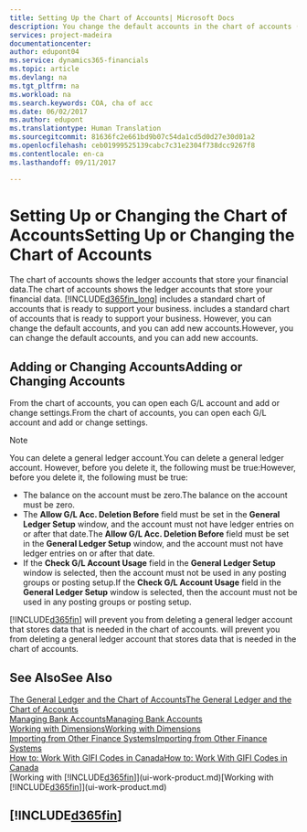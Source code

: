 ```yaml
---
title: Setting Up the Chart of Accounts| Microsoft Docs
description: You change the default accounts in the chart of accounts (COA), and you can add new accounts.
services: project-madeira
documentationcenter: 
author: edupont04
ms.service: dynamics365-financials
ms.topic: article
ms.devlang: na
ms.tgt_pltfrm: na
ms.workload: na
ms.search.keywords: COA, cha of acc
ms.date: 06/02/2017
ms.author: edupont
ms.translationtype: Human Translation
ms.sourcegitcommit: 81636fc2e661bd9b07c54da1cd5d0d27e30d01a2
ms.openlocfilehash: ceb01999525139cabc7c31e2304f738dcc9267f8
ms.contentlocale: en-ca
ms.lasthandoff: 09/11/2017

---
```

# <a name="setting-up-or-changing-the-chart-of-accounts"></a><span data-ttu-id="94b75-103">Setting Up or Changing the Chart of Accounts</span><span class="sxs-lookup"><span data-stu-id="94b75-103">Setting Up or Changing the Chart of Accounts</span></span>
<span data-ttu-id="94b75-104">The chart of accounts shows the ledger accounts that store your financial data.</span><span class="sxs-lookup"><span data-stu-id="94b75-104">The chart of accounts shows the ledger accounts that store your financial data.</span></span> [!INCLUDE[d365fin_long](includes/d365fin_long_md.md)]<span data-ttu-id="94b75-105"> includes a standard chart of accounts that is ready to support your business.</span><span class="sxs-lookup"><span data-stu-id="94b75-105"> includes a standard chart of accounts that is ready to support your business.</span></span>
<span data-ttu-id="94b75-106">However, you can change the default accounts, and you can add new accounts.</span><span class="sxs-lookup"><span data-stu-id="94b75-106">However, you can change the default accounts, and you can add new accounts.</span></span>  

## <a name="adding-or-changing-accounts"></a><span data-ttu-id="94b75-107">Adding or Changing Accounts</span><span class="sxs-lookup"><span data-stu-id="94b75-107">Adding or Changing Accounts</span></span>
<span data-ttu-id="94b75-108">From the chart of accounts, you can open each G/L account and add or change settings.</span><span class="sxs-lookup"><span data-stu-id="94b75-108">From the chart of accounts, you can open each G/L account and add or change settings.</span></span>

> [!NOTE]  
>   <span data-ttu-id="94b75-109">You can delete a general ledger account.</span><span class="sxs-lookup"><span data-stu-id="94b75-109">You can delete a general ledger account.</span></span> <span data-ttu-id="94b75-110">However, before you delete it, the following must be true:</span><span class="sxs-lookup"><span data-stu-id="94b75-110">However, before you delete it, the following must be true:</span></span>  

* <span data-ttu-id="94b75-111">The balance on the account must be zero.</span><span class="sxs-lookup"><span data-stu-id="94b75-111">The balance on the account must be zero.</span></span>  
* <span data-ttu-id="94b75-112">The **Allow G/L Acc. Deletion Before** field must be set in the **General Ledger Setup** window, and the account must not have ledger entries on or after that date.</span><span class="sxs-lookup"><span data-stu-id="94b75-112">The **Allow G/L Acc. Deletion Before** field must be set in the **General Ledger Setup** window, and the account must not have ledger entries on or after that date.</span></span>  
* <span data-ttu-id="94b75-113">If the **Check G/L Account Usage** field in the **General Ledger Setup** window is selected, then the account must not be used in any posting groups or posting setup.</span><span class="sxs-lookup"><span data-stu-id="94b75-113">If the **Check G/L Account Usage** field in the **General Ledger Setup** window is selected, then the account must not be used in any posting groups or posting setup.</span></span>  

[!INCLUDE[d365fin](includes/d365fin_md.md)]<span data-ttu-id="94b75-114"> will prevent you from deleting a general ledger account that stores data that is needed in the chart of accounts.</span><span class="sxs-lookup"><span data-stu-id="94b75-114"> will prevent you from deleting a general ledger account that stores data that is needed in the chart of accounts.</span></span>  

## <a name="see-also"></a><span data-ttu-id="94b75-115">See Also</span><span class="sxs-lookup"><span data-stu-id="94b75-115">See Also</span></span>
[<span data-ttu-id="94b75-116">The General Ledger and the Chart of Accounts</span><span class="sxs-lookup"><span data-stu-id="94b75-116">The General Ledger and the Chart of Accounts</span></span>](finance-general-ledger.md)  
[<span data-ttu-id="94b75-117">Managing Bank Accounts</span><span class="sxs-lookup"><span data-stu-id="94b75-117">Managing Bank Accounts</span></span>](bank-manage-bank-accounts.md)  
[<span data-ttu-id="94b75-118">Working with Dimensions</span><span class="sxs-lookup"><span data-stu-id="94b75-118">Working with Dimensions</span></span>](finance-dimensions.md)  
[<span data-ttu-id="94b75-119">Importing from Other Finance Systems</span><span class="sxs-lookup"><span data-stu-id="94b75-119">Importing from Other Finance Systems</span></span>](upload-data.md)  
[<span data-ttu-id="94b75-120">How to: Work With GIFI Codes in Canada</span><span class="sxs-lookup"><span data-stu-id="94b75-120">How to: Work With GIFI Codes in Canada</span></span>](ca-finance-work-gifi-codes.md)  
<span data-ttu-id="94b75-121">[Working with [!INCLUDE[d365fin](includes/d365fin_md.md)]](ui-work-product.md)</span><span class="sxs-lookup"><span data-stu-id="94b75-121">[Working with [!INCLUDE[d365fin](includes/d365fin_md.md)]](ui-work-product.md)</span></span>  

## [!INCLUDE[d365fin](includes/free_trial_md.md)]
